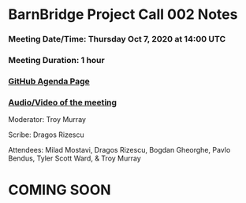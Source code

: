 # BarnBridge Project Call 002 Notes

### Meeting Date/Time: Thursday Oct 7, 2020 at 14:00 UTC
### Meeting Duration: 1 hour
### [GitHub Agenda Page](https://github.com/BarnBridge/BarnBridge-PM/issues/4)
### [Audio/Video of the meeting](https://youtu.be/E1BIXjJ8Zqo)

Moderator: Troy Murray

Scribe: Dragos Rizescu

Attendees: Milad Mostavi, Dragos Rizescu, Bogdan Gheorghe, Pavlo Bendus, Tyler Scott Ward, & Troy Murray


# COMING SOON
